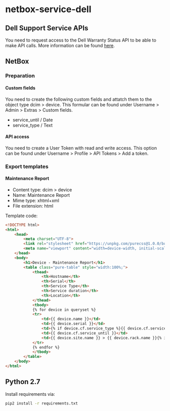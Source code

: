 # netbox-service-dell
## Dell Support Service APIs
You need to request access to the Dell Warranty Status API to be able to make API calls. More information can be found [here](https://techdirect.dell.com/portal.30/Login.aspx).
## NetBox
### Preparation
#### Custom fields
You need to create the following custom fields and attatch them to the object type dcim > device. This formular can be found under Username > Admin > Extras > Custom fields.
* service_until / Date
* service_type / Text
#### API access
You need to create a User Token with read and write access. This option can be found under Username > Profile > API Tokens > Add a token.
### Export templates
#### Maintenance Report
* Content type: dcim > device
* Name: Maintenance Report
* Mime type: xhtml+xml
* File extension: html

Template code:
```html
<!DOCTYPE html>
<html>
	<head>
		<meta charset="UTF-8">
		<link rel="stylesheet" href="https://unpkg.com/purecss@1.0.0/build/pure-min.css" integrity="sha384-nn4HPE8lTHyVtfCBi5yW9d20FjT8BJwUXyWZT9InLYax14RDjBj46LmSztkmNP9w" crossorigin="anonymous">
		<meta name="viewport" content="width=device-width, initial-scale=1">
	</head>
	<body>
		<h1>Device - Maintenance Report</h1>
		<table class="pure-table" style="width:100%;">
			<thead>
				<th>Hostname</th>
				<th>Serial</th>
				<th>Service Type</th>
				<th>Service duration</th>
				<th>Location</th>
			</thead>
			<tbody>
			{% for device in queryset %}
			<tr>
				<td>{{ device.name }}</td>
				<td>{{ device.serial }}</td>
				<td>{% if device.cf.service_type %}{{ device.cf.service_type }}{% else %}<font color="red">{{ device.cf.service_type }}</font>{% endif %}</td>
				<td>{{ device.cf.service_until }}</td>
				<td>{{ device.site.name }} > {{ device.rack.name }}{% if device.position %} > U{{ device.position }}{% endif %}</td>
			</tr>
			{% endfor %}
			</tbody>
		</table>
	</body>
</html>
```

## Python 2.7
Install requirements via:
```bash
pip2 install -r requirements.txt
```
